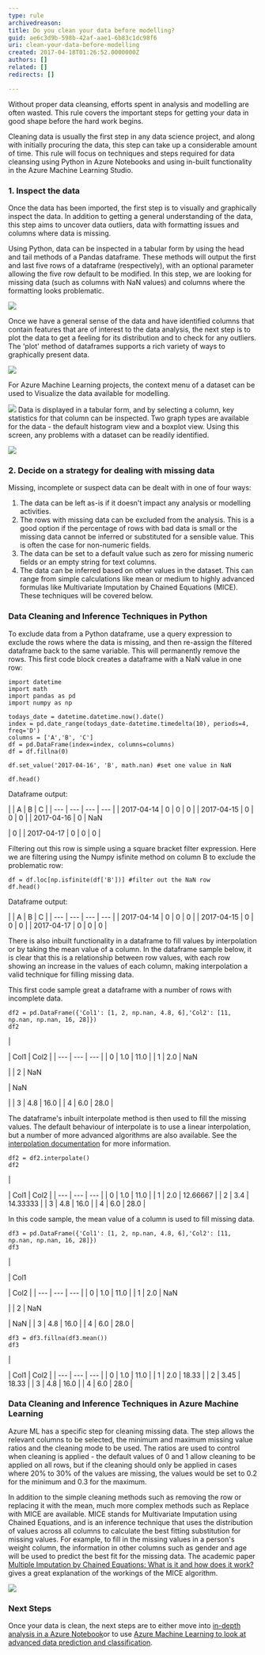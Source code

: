 ```yaml
---
type: rule
archivedreason: 
title: Do you clean your data before modelling?
guid: ae6c3d9b-598b-42af-aae1-6b83c1dc98f6
uri: clean-your-data-before-modelling
created: 2017-04-18T01:26:52.0000000Z
authors: []
related: []
redirects: []

---
```


Without proper data cleansing, efforts spent in analysis and modelling are often wasted.  This rule covers the important steps for getting your data in good shape before the hard work begins.

<!--endintro-->

Cleaning data is usually the first step in any data science project, and along with initially procuring the data, this step can take up a considerable amount of time.  This rule will focus on techniques and steps required for data cleansing using Python in Azure Notebooks and using in-built functionality in the Azure Machine Learning Studio.

### 1. Inspect the data


Once the data has been imported, the first step is to visually and graphically inspect the data.  In addition to getting a general understanding of the data, this step aims to uncover data outliers, data with formatting issues and columns where data is missing.

Using Python, data can be inspected in a tabular form by using the head and tail methods of a Pandas dataframe.  These methods will output the first and last five rows of a dataframe (respectively), with an optional parameter allowing the five row default to be modified.  In this step, we are looking for missing data (such as columns with NaN values) and columns where the formatting looks problematic.

![](DataScience1.png)

Once we have a general sense of the data and have identified columns that contain features that are of interest to the data analysis, the next step is to plot the data to get a feeling for its distribution and to check for any outliers.  The 'plot' method of dataframes supports a rich variety of ways to graphically present data.

![](DataScience2.png)

For Azure Machine Learning projects, the context menu of a dataset can be used to Visualize the data available for modelling.

![](DataScience3.png)
Data is displayed in a tabular form, and by selecting a column, key statistics for that column can be inspected.  Two graph types are available for the data - the default histogram view and a boxplot view.  Using this screen, any problems with a dataset can be readily identified.

![](DataScience4.png)

### 2. Decide on a strategy for dealing with missing data

Missing, incomplete or suspect data can be dealt with in one of four ways:



1. The data can be left as-is if it doesn't impact any analysis or modelling activities.
2. The rows with missing data can be excluded from the analysis.  This is a good option if the percentage of rows with bad data is small or the missing data cannot be inferred or substituted for a sensible value.  This is often the case for non-numeric fields.
3. The data can be set to a default value such as zero for missing numeric fields or an empty string for text columns.
4. The data can be inferred based on other values in the dataset.  This can range from simple calculations like mean or medium to highly advanced formulas like Multivariate Imputation by Chained Equations (MICE).  These techniques will be covered below.


### Data Cleaning and Inference Techniques in Python


To exclude data from a Python dataframe, use a query expression to exclude the rows where the data is missing, and then re-assign the filtered dataframe back to the same variable.  This will permanently remove the rows.  This first code block creates a dataframe with a NaN value in one row:



```
import datetime
import math
import pandas as pd
import numpy as np

todays_date = datetime.datetime.now().date()
index = pd.date_range(todays_date-datetime.timedelta(10), periods=4, freq='D')
columns = ['A','B', 'C']
df = pd.DataFrame(index=index, columns=columns)
df = df.fillna(0) 

df.set_value('2017-04-16', 'B', math.nan) #set one value in NaN

df.head()
```



Dataframe output:


| 
 | A
 | B
 | C
 |
| --- | --- | --- | --- |
| 2017-04-14
 | 0
 | 0
 | 0
 |
| 2017-04-15
 | 0
 | 0
 | 0
 |
| 2017-04-16
 | 0
 | NaN

 | 0
 |
| 2017-04-17
 | 0
 | 0
 | 0
 |


Filtering out this row is simple using a square bracket filter expression.  Here we are filtering using the Numpy isfinite method on column B to exclude the problematic row:



```
df = df.loc[np.isfinite(df['B'])] #filter out the NaN row
df.head()
```



Dataframe output:


| 
 | A
 | B
 | C
 |
| --- | --- | --- | --- |
| 2017-04-14
 | 0
 | 0
 | 0
 |
| 2017-04-15
 | 0
 | 0
 | 0
 |
| 2017-04-17
 | 0
 | 0
 | 0
 |


There is also inbuilt functionality in a dataframe to fill values by interpolation or by taking the mean value of a column.  In the dataframe sample below, it is clear that this is a relationship between row values, with each row showing an increase in the values of each column, making interpolation a valid technique for filling missing data.

This first code sample great a dataframe with a number of rows with incomplete data.



```
df2 = pd.DataFrame({'Col1': [1, 2, np.nan, 4.8, 6],'Col2': [11, np.nan, np.nan, 16, 28]})
df2
```




| 

 | Col1
 | Col2
 |
| --- | --- | --- |
| 0
 | 1.0
 | 11.0
 |
| 1
 | 2.0
 | NaN

 |
| 2
 | NaN

 | NaN

 |
| 3
 | 4.8
 | 16.0
 |
| 4
 | 6.0
 | 28.0
 |


The dataframe's inbuilt interpolate method is then used to fill the missing values.  The default behaviour of interpolate is to use a linear interpolation, but a number of more advanced algorithms are also available.  See the [interpolation documentation](http://pandas.pydata.org/pandas-docs/stable/generated/pandas.DataFrame.interpolate.html) for more information.



```
df2 = df2.interpolate()
df2
```




| 

 | Col1
 | Col2
 |
| --- | --- | --- |
| 0
 | 1.0
 | 11.0
 |
| 1
 | 2.0
 | 12.66667
 |
| 2
 | 3.4
 | 14.33333
 |
| 3
 | 4.8
 | 16.0
 |
| 4
 | 6.0
 | 28.0
 |

In this code sample, the mean value of a column is used to fill missing data.



```
df3 = pd.DataFrame({'Col1': [1, 2, np.nan, 4.8, 6],'Col2': [11, np.nan, np.nan, 16, 28]})
df3
```




| 

 | Col1

 | Col2
 |
| --- | --- | --- |
| 0
 | 1.0
 | 11.0
 |
| 1
 | 2.0
 | NaN

 |
| 2
 | NaN

 | NaN
 |
| 3
 | 4.8
 | 16.0
 |
| 4
 | 6.0
 | 28.0
 |




```
df3 = df3.fillna(df3.mean())
df3
```




| 

 | Col1
 | Col2
 |
| --- | --- | --- |
| 0
 | 1.0
 | 11.0
 |
| 1
 | 2.0
 | 18.33
 |
| 2
 | 3.45
 | 18.33
 |
| 3
 | 4.8
 | 16.0
 |
| 4
 | 6.0
 | 28.0
 |


### Data Cleaning and Inference Techniques in Azure Machine Learning


Azure ML has a specific step for cleaning missing data.  The step allows the relevant columns to be selected, the minimum and maximum missing value ratios and the cleaning mode to be used.  The ratios are used to control when cleaning is applied - the default values of 0 and 1 allow cleaning to be applied on all rows, but if the cleaning should only be applied in cases where 20% to 30% of the values are missing, the values would be set to 0.2 for the minimum and 0.3 for the maximum.

In addition to the simple cleaning methods such as removing the row or replacing it with the mean, much more complex methods such as Replace with MICE are available.  MICE stands for Multivariate Imputation using Chained Equations, and is an inference technique that uses the distribution of values across all columns to calculate the best fitting substitution for missing values.  For example, to fill in the missing values in a person's weight column, the information in other columns such as gender and age will be used to predict the best fit for the missing data.  The academic paper [Multiple Imputation by Chained Equations: What is it and how does it work?](https://www.ncbi.nlm.nih.gov/pmc/articles/PMC3074241/) gives a great explanation of the workings of the MICE algorithm.

![](DataScience5.png)

### Next Steps


Once your data is clean, the next steps are to either move into [in-depth analysis in a Azure Notebook](/use-azure-notebooks-to-learn-your-data)or to use [Azure Machine Learning to look at advanced data prediction and classification](/use-azure-machine-learning-to-make-predictions-from-your-data).
